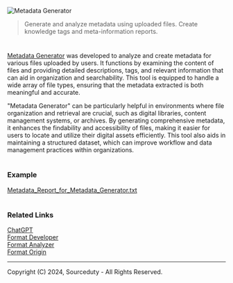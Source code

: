 ![Metadata Generator](https://github.com/sourceduty/Metadata_Generator/assets/123030236/3c4011e8-7afa-414e-96d9-d3f88c6fb45d)

> Generate and analyze metadata using uploaded files. Create knowledge tags and meta-information reports.
#

[Metadata Generator](https://chatgpt.com/g/g-9qNtgtKFT-metadata-generator) was developed  to analyze and create metadata for various files uploaded by users. It functions by examining the content of files and providing detailed descriptions, tags, and relevant information that can aid in organization and searchability. This tool is equipped to handle a wide array of file types, ensuring that the metadata extracted is both meaningful and accurate.

"Metadata Generator" can be particularly helpful in environments where file organization and retrieval are crucial, such as digital libraries, content management systems, or archives. By generating comprehensive metadata, it enhances the findability and accessibility of files, making it easier for users to locate and utilize their digital assets efficiently. This tool also aids in maintaining a structured dataset, which can improve workflow and data management practices within organizations.

#
### Example

[Metadata_Report_for_Metadata_Generator.txt](https://github.com/sourceduty/Metadata_Generator/files/15260596/Metadata_Report_for_Metadata_Generator.txt)

#
### Related Links

[ChatGPT](https://github.com/sourceduty/ChatGPT)
<br>
[Format Developer](https://github.com/sourceduty/Format_Developer)
<br>
[Format Analyzer](https://github.com/sourceduty/Format_Analyzer)
<br>
[Format Origin](https://github.com/sourceduty/Format_Origin)

***
Copyright (C) 2024, Sourceduty - All Rights Reserved.
